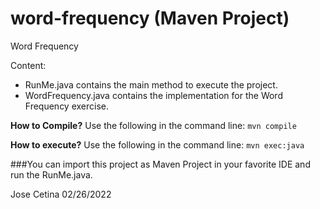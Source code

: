 # word-frequency (Maven Project)
Word Frequency

Content:

- RunMe.java contains the main method to execute the project.
- WordFrequency.java contains the implementation for the Word Frequency exercise.

**How to Compile?** Use the following in the command line:
```mvn compile```

**How to execute?** Use the following in the command line:
```mvn exec:java```


###You can import this project as Maven Project in your favorite IDE and run the RunMe.java.

Jose Cetina
02/26/2022